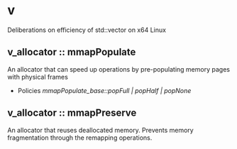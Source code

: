 # v
Deliberations on efficiency of std::vector on x64 Linux

## v_allocator :: mmapPopulate
An allocator that can speed up operations by pre-populating memory pages with physical frames
- Policies *mmapPopulate_base::popFull | popHalf | popNone*

## v_allocator :: mmapPreserve
An allocator that reuses deallocated memory. Prevents memory fragmentation through the remapping operations.

